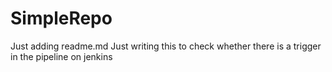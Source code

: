 # SimpleRepo
Just adding readme.md
Just writing this to check whether there is a trigger in the pipeline on jenkins 
